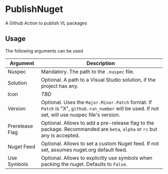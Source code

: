 # PublishNuget

A Github Action to publish VL packages

## Usage

The following arguments can be used

| Argument        | Description                                                                                                                                     |
|-----------------|-------------------------------------------------------------------------------------------------------------------------------------------------|
| Nuspec          | Mandatory. The path to the `.nuspec` file.                                                                                                      |
| Solution        | Optional. A path to a Visual Studio solution, if the project has any.                                                                           |
| Icon            | _TBD_                                                                                                                                           |
| Version         | Optional. Uses the `Major.Minor.Patch` format. If `Patch` is "X", `github.run_number` will be used. If not set, will use nuspec file's version. |
| Prerelease Flag | Optional. Allows to add a pre-release flag to the package. Recommanded are `beta`, `alpha` or `rc` but any is accepted.                         |
| Nuget Feed      | Optional. Allows to set a custom Nuget feed. If not set, assumes nuget.org default feed.                                                        |
| Use Symbols     | Optional. Allows to explicitly use symbols when packing the nuget. Defaults to `False`.                                                         |